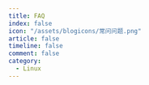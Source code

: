 ```yaml
---
title: FAQ
index: false
icon: "/assets/blogicons/常问问题.png"
article: false
timeline: false
comment: false
category:
  - Linux
---
```


<div class="catalog-display-container">
  <Catalog hideHeading />
</div>
